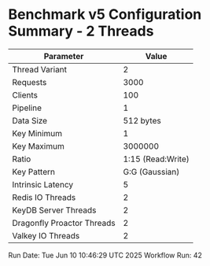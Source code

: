 # Benchmark v5 Configuration Summary - 2 Threads

| Parameter | Value |
|-----------|-------|
| Thread Variant | 2 |
| Requests | 3000 |
| Clients | 100 |
| Pipeline | 1 |
| Data Size | 512 bytes |
| Key Minimum | 1 |
| Key Maximum | 3000000 |
| Ratio | 1:15 (Read:Write) |
| Key Pattern | G:G (Gaussian) |
| Intrinsic Latency | 5 |
| Redis IO Threads | 2 |
| KeyDB Server Threads | 2 |
| Dragonfly Proactor Threads | 2 |
| Valkey IO Threads | 2 |

Run Date: Tue Jun 10 10:46:29 UTC 2025
Workflow Run: 42
